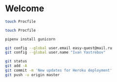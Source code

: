 # Welcome #



```bash
touch Procfile
```

```bash
touch Procfile
```

```bash
pipenv install gunicorn
```

```bash
git config --global user.email easy-quest@mail.ru
git config --global user.name "Ivan Yastrebov"
```

```bash
git status
git add -A
git commit -m 'New updates for Heroku deployment'
git push -u origin master
```


